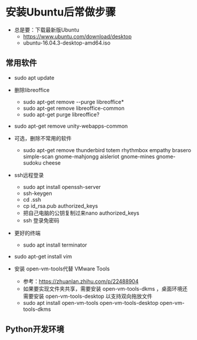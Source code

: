 # 安装Ubuntu后常做步骤

- 总是要：下载最新版Ubuntu
    - https://www.ubuntu.com/download/desktop
    - ubuntu-16.04.3-desktop-amd64.iso

## 常用软件
- sudo apt update
- 删除libreoffice
    - sudo apt-get remove --purge libreoffice*
    - sudo apt-get remove libreoffice-common  
    - sudo apt-get purge libreoffice?
- sudo apt-get remove unity-webapps-common  
- 可选，删除不常用的软件
    - sudo apt-get remove thunderbird totem rhythmbox empathy brasero simple-scan gnome-mahjongg aisleriot gnome-mines gnome-sudoku cheese
    
- ssh远程登录
    - sudo apt install openssh-server
    - ssh-keygen
    - cd .ssh
    - cp id_rsa.pub authorized_keys
    - 把自己电脑的公钥复制过来nano authorized_keys
    - ssh 登录免密码
- 更好的终端 
    - sudo apt install terminator    
- sudo apt-get install vim

- 安装 open-vm-tools代替 VMware Tools
    - 参考：https://zhuanlan.zhihu.com/p/22488904
    - 如果要实现文件夹共享，需要安装 open-vm-tools-dkms ，桌面环境还需要安装 open-vm-tools-desktop 以支持双向拖放文件
    - sudo apt install open-vm-tools open-vm-tools-desktop open-vm-tools-dkms

## Python开发环境